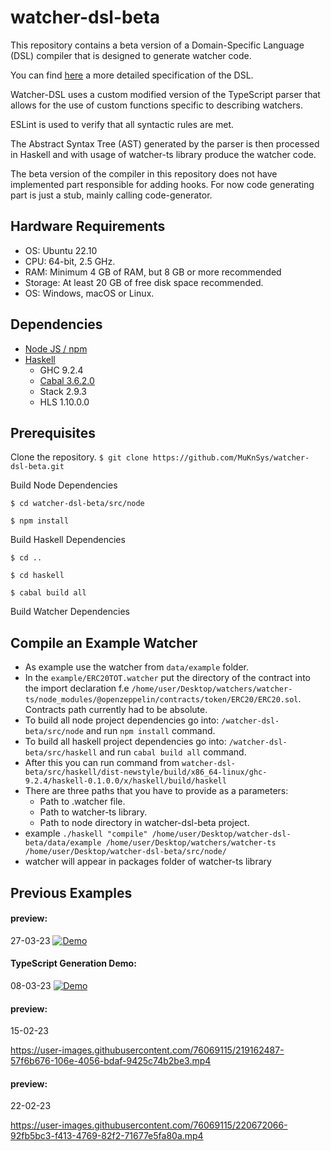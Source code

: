 # watcher-dsl-beta

This repository contains a beta version of a Domain-Specific Language (DSL) compiler that is designed to generate watcher code.

You can find [here](https://docs.google.com/document/d/1gDyuC78L_BdqCin9_N_iAUvyHVA-v0WEXEdTiFYO6q4) a more detailed specification of the DSL.

Watcher-DSL uses a custom modified version of the TypeScript parser that allows for the use of custom functions specific to describing watchers.

ESLint is used to verify that all syntactic rules are met.

The Abstract Syntax Tree (AST) generated by the parser is then processed in Haskell and with usage of watcher-ts library produce the watcher code. 

The beta version of the compiler in this repository does not have implemented part responsible for adding hooks. For now code generating part is just a stub, mainly calling code-generator.

## Hardware Requirements 
* OS: Ubuntu 22.10
* CPU: 64-bit, 2.5 GHz.
* RAM: Minimum 4 GB of RAM, but 8 GB or more recommended
* Storage: At least 20 GB of free disk space recommended.
* OS: Windows, macOS or Linux.

## Dependencies

* [Node JS / npm](https://docs.npmjs.com/downloading-and-installing-node-js-and-npm)
* [Haskell](https://get-ghcup.haskell.org/)
    * GHC 9.2.4
    * [Cabal 3.6.2.0](https://www.haskell.org/cabal/)
    * Stack 2.9.3 
    * HLS 1.10.0.0 

## Prerequisites

Clone the repository.
``` $ git clone https://github.com/MuKnSys/watcher-dsl-beta.git ```

Build Node Dependencies

```
$ cd watcher-dsl-beta/src/node

$ npm install
```

Build Haskell Dependencies

```
$ cd ..

$ cd haskell

$ cabal build all
```

Build Watcher Dependencies


## Compile an Example Watcher

* As example use the watcher from `data/example` folder.
* In the `example/ERC20TOT.watcher` put the directory of the contract into the import declaration f.e `/home/user/Desktop/watchers/watcher-ts/node_modules/@openzeppelin/contracts/token/ERC20/ERC20.sol`. Contracts path currently had to be absolute. 
* To build all node project dependencies go into: `/watcher-dsl-beta/src/node` and run `npm install` command.
* To build all haskell project dependencies go into: `/watcher-dsl-beta/src/haskell` and run `cabal build all` command.
* After this you can run command from `watcher-dsl-beta/src/haskell/dist-newstyle/build/x86_64-linux/ghc-9.2.4/haskell-0.1.0.0/x/haskell/build/haskell`
* There are three paths that you have to provide as a parameters: 
    * Path to .watcher file. 
    * Path to watcher-ts library. 
    * Path to node directory in watcher-dsl-beta project.
* example `./haskell "compile" /home/user/Desktop/watcher-dsl-beta/data/example /home/user/Desktop/watchers/watcher-ts /home/user/Desktop/watcher-dsl-beta/src/node/`
* watcher will appear in packages folder of watcher-ts library 


## Previous Examples

#### preview:
 27-03-23 
 [![Demo](https://i.imgur.com/pqrbpWp.png)](https://vimeo.com/810525901) 

#### TypeScript Generation Demo:
 08-03-23 
 [![Demo](https://i.imgur.com/MK6Xkk7.png)](https://vimeo.com/805929364) 

 


#### preview:
 15-02-23 
 
 https://user-images.githubusercontent.com/76069115/219162487-57f6b676-106e-4056-bdaf-9425c74b2be3.mp4

#### preview:
 22-02-23 
 

https://user-images.githubusercontent.com/76069115/220672066-92fb5bc3-f413-4769-82f2-71677e5fa80a.mp4
